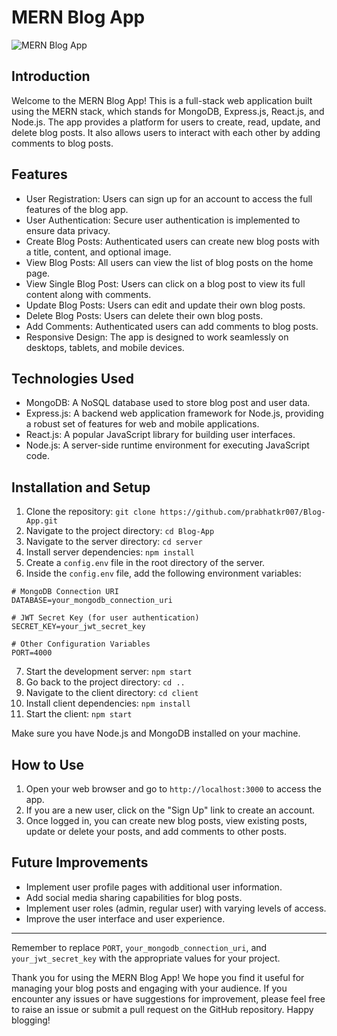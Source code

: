 # MERN Blog App

![MERN Blog App](https://i.imgur.com/iuCB5RZ.png)

## Introduction

Welcome to the MERN Blog App! This is a full-stack web application built using the MERN stack, which stands for MongoDB, Express.js, React.js, and Node.js. The app provides a platform for users to create, read, update, and delete blog posts. It also allows users to interact with each other by adding comments to blog posts.

## Features

- User Registration: Users can sign up for an account to access the full features of the blog app.
- User Authentication: Secure user authentication is implemented to ensure data privacy.
- Create Blog Posts: Authenticated users can create new blog posts with a title, content, and optional image.
- View Blog Posts: All users can view the list of blog posts on the home page.
- View Single Blog Post: Users can click on a blog post to view its full content along with comments.
- Update Blog Posts: Users can edit and update their own blog posts.
- Delete Blog Posts: Users can delete their own blog posts.
- Add Comments: Authenticated users can add comments to blog posts.
- Responsive Design: The app is designed to work seamlessly on desktops, tablets, and mobile devices.

## Technologies Used

- MongoDB: A NoSQL database used to store blog post and user data.
- Express.js: A backend web application framework for Node.js, providing a robust set of features for web and mobile applications.
- React.js: A popular JavaScript library for building user interfaces.
- Node.js: A server-side runtime environment for executing JavaScript code.

## Installation and Setup

1. Clone the repository: `git clone https://github.com/prabhatkr007/Blog-App.git`
2. Navigate to the project directory: `cd Blog-App`
3. Navigate to the server directory: `cd server`
4. Install server dependencies: `npm install`
5. Create a `config.env` file in the root directory of the server.
6. Inside the `config.env` file, add the following environment variables:

```
# MongoDB Connection URI
DATABASE=your_mongodb_connection_uri

# JWT Secret Key (for user authentication)
SECRET_KEY=your_jwt_secret_key

# Other Configuration Variables
PORT=4000
```

7. Start the development server: `npm start`
8. Go back to the project directory: `cd ..`
9. Navigate to the client directory: `cd client`
10. Install client dependencies: `npm install`
11. Start the client: `npm start`

Make sure you have Node.js and MongoDB installed on your machine.

## How to Use

1. Open your web browser and go to `http://localhost:3000` to access the app.
2. If you are a new user, click on the "Sign Up" link to create an account.
3. Once logged in, you can create new blog posts, view existing posts, update or delete your posts, and add comments to other posts.

## Future Improvements

- Implement user profile pages with additional user information.
- Add social media sharing capabilities for blog posts.
- Implement user roles (admin, regular user) with varying levels of access.
- Improve the user interface and user experience.



---
Remember to replace `PORT`, `your_mongodb_connection_uri`, and `your_jwt_secret_key` with the appropriate values for your project.

Thank you for using the MERN Blog App! We hope you find it useful for managing your blog posts and engaging with your audience. If you encounter any issues or have suggestions for improvement, please feel free to raise an issue or submit a pull request on the GitHub repository. Happy blogging!



